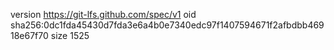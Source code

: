 version https://git-lfs.github.com/spec/v1
oid sha256:0dc1fda45430d7fda3e6a4b0e7340edc97f1407594671f2afbdbb46918e67f70
size 1525
